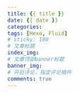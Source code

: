 ```yaml
---
title: {{ title }}
date: {{ date }}
categories:
tags: [Hexo, Fluid]
# sticky: 100
# 文章标题
index_img:
# 文章顶部banner标题 
banner_img:
# 开启评论，指定评论插件
comments: true
---
```



[//]:#(设置表格整体居中显示)
<style>
    table
    {
        margin: auto;
        font-size: 80%;
    }
</style>


